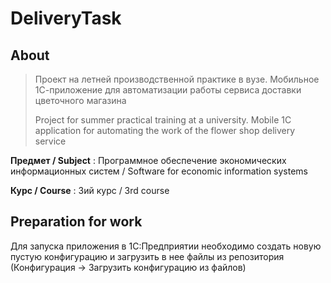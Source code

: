 # DeliveryTask

## About

> Проект на летней производственной практике в вузе. Мобильное 1С-приложение для автоматизации работы сервиса доставки цветочного магазина
>
> Project for summer practical training at a university. Mobile 1C application for automating the work of the flower shop delivery service

**Предмет / Subject** :  Программное обеспечение экономических информационных систем / Software for economic information systems

**Курс / Course** : 3ий курс / 3rd course

## Preparation for work

Для запуска приложения в 1С:Предприятии необходимо создать новую пустую конфигурацию и загрузить в нее файлы из репозитория (Конфигурация -> Загрузить конфигурацию из файлов)
